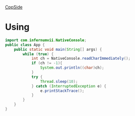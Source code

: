 [CppSide](https://github.com/InfernumVII/nativeconsoleJava-CppSide-/blob/master/Dll1/NativeConsole.cpp)
# Using

```java
import com.infernumvii.NativeConsole;
public class App {
    public static void main(String[] args) {
        while (true) {
            int ch = NativeConsole.readCharImmediately();
            if (ch != -1){
                System.out.println((char)ch);
            }
            try {
                Thread.sleep(10);
            } catch (InterruptedException e) {
                e.printStackTrace();
            }
        }
    }
}
```
